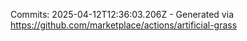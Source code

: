 Commits: 2025-04-12T12:36:03.206Z - Generated via https://github.com/marketplace/actions/artificial-grass
<br>
